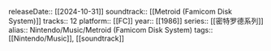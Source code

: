releaseDate:: [[2024-10-31]]
soundtrack:: [[Metroid (Famicom Disk System)]]
tracks:: 12
platform:: [[FC]] 
year:: [[1986]]
series:: [[密特罗德系列]]
alias:: Nintendo/Music/Metroid (Famicom Disk System)
tags:: [[Nintendo/Music]], [[soundtrack]]
